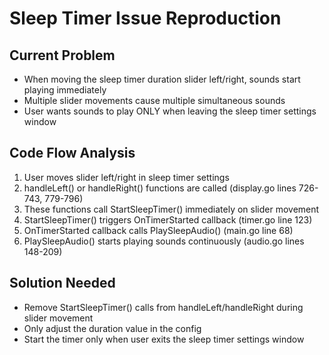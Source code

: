 # Sleep Timer Issue Reproduction

## Current Problem
- When moving the sleep timer duration slider left/right, sounds start playing immediately
- Multiple slider movements cause multiple simultaneous sounds
- User wants sounds to play ONLY when leaving the sleep timer settings window

## Code Flow Analysis
1. User moves slider left/right in sleep timer settings
2. handleLeft() or handleRight() functions are called (display.go lines 726-743, 779-796)
3. These functions call StartSleepTimer() immediately on slider movement
4. StartSleepTimer() triggers OnTimerStarted callback (timer.go line 123)
5. OnTimerStarted callback calls PlaySleepAudio() (main.go line 68)
6. PlaySleepAudio() starts playing sounds continuously (audio.go lines 148-209)

## Solution Needed
- Remove StartSleepTimer() calls from handleLeft/handleRight during slider movement
- Only adjust the duration value in the config
- Start the timer only when user exits the sleep timer settings window